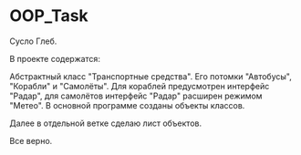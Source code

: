 # OOP_Task
Сусло Глеб.

В проекте содержатся:

Абстрактный класс "Транспортные средства".
Его потомки "Автобусы", "Корабли" и "Самолёты".
Для кораблей предусмотрен интерфейс "Радар", для самолётов интерфейс "Радар" расширен режимом "Метео".
В основной программе созданы объекты классов.

Далее в отдельной ветке сделаю лист объектов.


Все верно.
